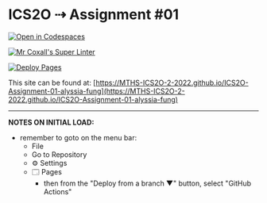 # ICS2O ⇢ Assignment #01

[![Open in Codespaces](https://classroom.github.com/assets/launch-codespace-f4981d0f882b2a3f0472912d15f9806d57e124e0fc890972558857b51b24a6f9.svg)](https://classroom.github.com/open-in-codespaces?assignment_repo_id=10303793)

[![Mr Coxall's Super Linter](https://github.com/MTHS-ICS2O-2-2022/ICS2O-Assignment-01-alyssia-fung/workflows/Mr%20Coxall's%20Super%20Linter/badge.svg)](https://github.com/MTHS-ICS2O-2-2022/ICS2O-Assignment-01-alyssia-fung/actions)

[![Deploy Pages](https://github.com/MTHS-ICS2O-2-2022/ICS2O-Assignment-01-alyssia-fung/workflows/Deploy%20Pages/badge.svg)](https://github.com/MTHS-ICS2O-2-2022/ICS2O-Assignment-01-alyssia-fung/actions)

This site can be found at: [https://MTHS-ICS2O-2-2022.github.io/ICS2O-Assignment-01-alyssia-fung](https://MTHS-ICS2O-2-2022.github.io/ICS2O-Assignment-01-alyssia-fung)

---

**NOTES ON INITIAL LOAD:**
- remember to goto on the menu bar:
  - File
  - Go to Repository
  - ⚙ Settings
  - 🗔 Pages
    - then from the "Deploy from a branch ▼" button, select "GitHub Actions"
